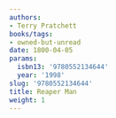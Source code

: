 ```yaml
---
authors:
- Terry Pratchett
books/tags:
- owned-but-unread
date: 1800-04-05
params:
  isbn13: '9780552134644'
  year: '1998'
slug: '9780552134644'
title: Reaper Man
weight: 1
---
```


<!--more-->